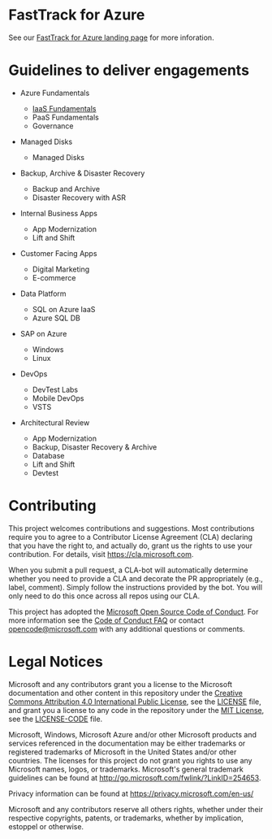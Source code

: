 # FastTrack for Azure

See our [FastTrack for Azure landing page](https://github.com/Azure/FastTrackForAzure) for more inforation.

# Guidelines to deliver engagements

* Azure Fundamentals
  * [IaaS Fundamentals](https://github.com/Azure/fta-deliveryhowto/blob/master/iaasfundamentals.md)
  * PaaS Fundamentals
  * Governance

* Managed Disks
  * Managed Disks

* Backup, Archive & Disaster Recovery
  * Backup and Archive
  * Disaster Recovery with ASR

* Internal Business Apps
  * App Modernization
  * Lift and Shift

* Customer Facing Apps
  * Digital Marketing
  * E-commerce

* Data Platform
  * SQL on Azure IaaS
  * Azure SQL DB

* SAP on Azure
  * Windows
  * Linux

* DevOps
  * DevTest Labs
  * Mobile DevOps
  * VSTS

* Architectural Review
  * App Modernization
  * Backup, Disaster Recovery & Archive
  * Database
  * Lift and Shift
  * Devtest


# Contributing

This project welcomes contributions and suggestions.  Most contributions require you to agree to a
Contributor License Agreement (CLA) declaring that you have the right to, and actually do, grant us
the rights to use your contribution. For details, visit https://cla.microsoft.com.

When you submit a pull request, a CLA-bot will automatically determine whether you need to provide
a CLA and decorate the PR appropriately (e.g., label, comment). Simply follow the instructions
provided by the bot. You will only need to do this once across all repos using our CLA.

This project has adopted the [Microsoft Open Source Code of Conduct](https://opensource.microsoft.com/codeofconduct/).
For more information see the [Code of Conduct FAQ](https://opensource.microsoft.com/codeofconduct/faq/) or
contact [opencode@microsoft.com](mailto:opencode@microsoft.com) with any additional questions or comments.

# Legal Notices

Microsoft and any contributors grant you a license to the Microsoft documentation and other content
in this repository under the [Creative Commons Attribution 4.0 International Public License](https://creativecommons.org/licenses/by/4.0/legalcode),
see the [LICENSE](LICENSE) file, and grant you a license to any code in the repository under the [MIT License](https://opensource.org/licenses/MIT), see the
[LICENSE-CODE](LICENSE-CODE) file.

Microsoft, Windows, Microsoft Azure and/or other Microsoft products and services referenced in the documentation
may be either trademarks or registered trademarks of Microsoft in the United States and/or other countries.
The licenses for this project do not grant you rights to use any Microsoft names, logos, or trademarks.
Microsoft's general trademark guidelines can be found at http://go.microsoft.com/fwlink/?LinkID=254653.

Privacy information can be found at https://privacy.microsoft.com/en-us/

Microsoft and any contributors reserve all others rights, whether under their respective copyrights, patents,
or trademarks, whether by implication, estoppel or otherwise.
